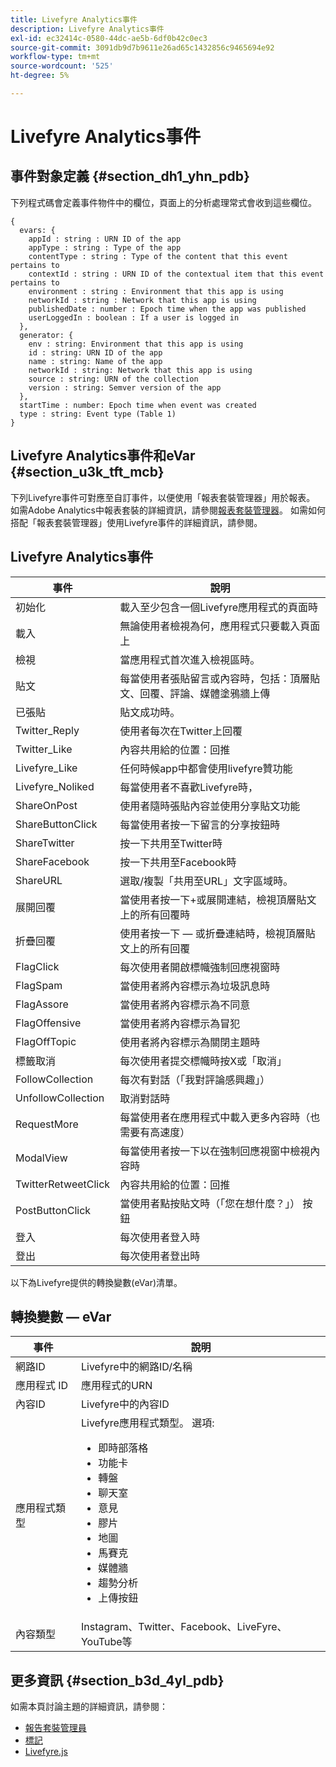 ```yaml
---
title: Livefyre Analytics事件
description: Livefyre Analytics事件
exl-id: ec32414c-0580-44dc-ae5b-6df0b42c0ec3
source-git-commit: 3091db9d7b9611e26ad65c1432856c9465694e92
workflow-type: tm+mt
source-wordcount: '525'
ht-degree: 5%

---
```


# Livefyre Analytics事件

## 事件對象定義 {#section_dh1_yhn_pdb}

下列程式碼會定義事件物件中的欄位，頁面上的分析處理常式會收到這些欄位。

```
{
  evars: {
    appId : string : URN ID of the app
    appType : string : Type of the app
    contentType : string : Type of the content that this event pertains to
    contextId : string : URN ID of the contextual item that this event pertains to
    environment : string : Environment that this app is using
    networkId : string : Network that this app is using
    publishedDate : number : Epoch time when the app was published
    userLoggedIn : boolean : If a user is logged in
  },
  generator: {
    env : string: Environment that this app is using
    id : string: URN ID of the app
    name : string: Name of the app
    networkId : string: Network that this app is using
    source : string: URN of the collection
    version : string: Semver version of the app
  },
  startTime : number: Epoch time when event was created
  type : string: Event type (Table 1)
}
```

## Livefyre Analytics事件和eVar {#section_u3k_tft_mcb}

下列Livefyre事件可對應至自訂事件，以便使用「報表套裝管理器」用於報表。 如需Adobe Analytics中報表套裝的詳細資訊，請參閱[報表套裝管理器](https://experienceleague.adobe.com/docs/analytics/admin/manage-report-suites/report-suites-admin.html?lang=en)。 如需如何搭配「報表套裝管理器」使用Livefyre事件的詳細資訊，請參閱[](../livefyre-analytics/c-use-livefyre-with-adobe-analytics.md#section_iks_kgd_4cb)。

## Livefyre Analytics事件

| 事件 | 說明 |
|---|---|
| 初始化 | 載入至少包含一個Livefyre應用程式的頁面時 |
| 載入 | 無論使用者檢視為何，應用程式只要載入頁面上 |
| 檢視 | 當應用程式首次進入檢視區時。 |
| 貼文 | 每當使用者張貼留言或內容時，包括：頂層貼文、回覆、評論、媒體塗鴉牆上傳 |
| 已張貼 | 貼文成功時。 |
| Twitter_Reply | 使用者每次在Twitter上回覆 |
| Twitter_Like | 內容共用給的位置：回推 |
| Livefyre_Like | 任何時候app中都會使用livefyre贊功能 |
| Livefyre_Noliked | 每當使用者不喜歡Livefyre時， |
| ShareOnPost | 使用者隨時張貼內容並使用分享貼文功能 |
| ShareButtonClick | 每當使用者按一下留言的分享按鈕時 |
| ShareTwitter | 按一下共用至Twitter時 |
| ShareFacebook | 按一下共用至Facebook時 |
| ShareURL | 選取/複製「共用至URL」文字區域時。 |
| 展開回覆 | 當使用者按一下+或展開連結，檢視頂層貼文上的所有回覆時 |
| 折疊回覆 | 使用者按一下 — 或折疊連結時，檢視頂層貼文上的所有回覆 |
| FlagClick | 每次使用者開啟標幟強制回應視窗時 |
| FlagSpam | 當使用者將內容標示為垃圾訊息時 |
| FlagAssore | 當使用者將內容標示為不同意 |
| FlagOffensive | 當使用者將內容標示為冒犯 |
| FlagOffTopic | 使用者將內容標示為關閉主題時 |
| 標籤取消 | 每次使用者提交標幟時按X或「取消」 |
| FollowCollection | 每次有對話（「我對評論感興趣」） |
| UnfollowCollection | 取消對話時 |
| RequestMore | 每當使用者在應用程式中載入更多內容時（也需要有高速度） |
| ModalView | 每當使用者按一下以在強制回應視窗中檢視內容時 |
| TwitterRetweetClick | 內容共用給的位置：回推 |
| PostButtonClick | 當使用者點按貼文時（「您在想什麼？」） 按鈕 |
| 登入 | 每次使用者登入時 |
| 登出 | 每次使用者登出時 |

以下為Livefyre提供的轉換變數(eVar)清單。

## 轉換變數 — eVar

| 事件 | 說明 |
|--- |--- |
| 網路ID | Livefyre中的網路ID/名稱 |
| 應用程式 ID | 應用程式的URN |
| 內容ID | Livefyre中的內容ID |
| 應用程式類型 | Livefyre應用程式類型。 選項: <br><ul><li>即時部落格  </li><li> 功能卡</li><li>轉盤</li><li>聊天室 </li><li>意見</li><li>膠片</li><li>地圖</li><li>馬賽克</li><li>媒體牆</li><li>趨勢分析</li><li>上傳按鈕</li></ul> |
| 內容類型 | Instagram、Twitter、Facebook、LiveFyre、YouTube等 |

## 更多資訊 {#section_b3d_4yl_pdb}

如需本頁討論主題的詳細資訊，請參閱：

* [報告套裝管理員](https://experienceleague.adobe.com/docs/analytics/admin/manage-report-suites/report-suites-admin.html?lang=en)
* [標記](https://experienceleague.adobe.com/docs/experience-platform/tags/home.html)
* [Livefyre.js](/help/implementation/c-livefyre.js.md)
